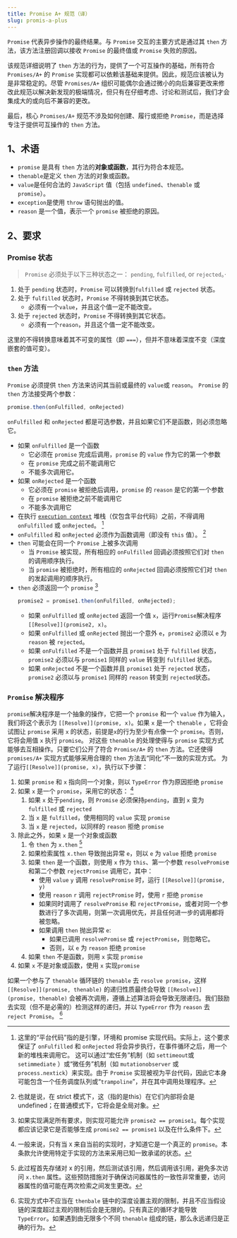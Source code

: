 ```yaml
---
title: Promise A+ 规范（译）
slug: promis-a-plus
---
```


`Promise` 代表异步操作的最终结果。与 `Promise` 交互的主要方式是通过其 `then` 方法，该方法注册回调以接收 `Promise` 的最终值或 `Promise` 失败的原因。

该规范详细说明了 `then` 方法的行为，提供了一个可互操作的基础，所有符合 `Promises/A+` 的 `Promise` 实现都可以依赖该基础来提供。因此，规范应该被认为是非常稳定的。尽管 `Promises/A+` 组织可能偶尔会通过微小的向后兼容更改来修改此规范以解决新发现的极端情况，但只有在仔细考虑、讨论和测试后，我们才会集成大的或向后不兼容的更改。

最后，核心 `Promises/A+` 规范不涉及如何创建、履行或拒绝 `Promise`，而是选择专注于提供可互操作的 `then` 方法。

## 1、术语
- `promise` 是具有 `then` 方法的**对象或函数**，其行为符合本规范。
- `thenable`是定义 `then` 方法的对象或函数。
- `value`是任何合法的 `JavaScript` 值（包括 `undefined`、`thenable` 或 `promise`）。
- `exception`是使用 `throw` 语句抛出的值。
- `reason` 是一个值，表示一个 `promise` 被拒绝的原因。

<!-- truncate -->

## 2、要求

### Promise 状态
> `Promise` 必须处于以下三种状态之一： `pending`, `fulfilled`, or `rejected`。·

1. 处于 `pending` 状态时，`Promise` 可以转换到`fulfilled` 或 `rejected` 状态。
2. 处于 `fulfilled` 状态时，`Promise` 不得转换到其它状态。
    - 必须有一个`value`，并且这个值一定不能改变。
3. 处于 `rejected` 状态时，`Promise` 不得转换到其它状态。
    - 必须有一个`reason`，并且这个值一定不能改变。

这里的不得转换意味着其不可变的属性（即 `===`），但并不意味着深度不变（深度嵌套的值可变）。

### `then` 方法
`Promise` 必须提供 `then` 方法来访问其当前或最终的 `value`或 `reason`。
`Promise` 的 `then` 方法接受两个参数：

```js
promise.then(onFulfilled, onRejected)
```

`onFulfilled` 和 `onRejected` 都是可选参数，并且如果它们不是函数，则必须忽略它。

- 如果 `onFulfilled` 是一个函数
    - 它必须在 `promise` 完成后调用，`promise` 的 `value` 作为它的第一个参数
    - 在 `promise` 完成之前不能调用它
    - 不能多次调用它。
- 如果 `onRejected` 是一个函数
    - 它必须在 `promise` 被拒绝后调用，`promise` 的 `reason` 是它的第一个参数
    - 在 `promise` 被拒绝之前不能调用它
    - 不能多次调用它
- 在执行 [`execution context`](https://es5.github.io/#x10.3) 堆栈（仅包含平台代码）之前，不得调用 `onFulfilled` 或 `onRejected`。 [^1]
- `onFulfilled` 和 `onRejected` 必须作为函数调用（即没有 `this` 值）。 [^2]
- `then` 可能会在同一个 `Promise` 上被多次调用
    - 当 `Promise` 被实现，所有相应的 `onFulfilled` 回调必须按照它们对 `then` 的调用顺序执行。
    - 当 `promise` 被拒绝时，所有相应的 `onRejected` 回调必须按照它们对 `then` 的发起调用的顺序执行。
- `then` 必须返回一个 `promise` [^3]
    ```js
    promise2 = promise1.then(onFulfilled, onRejected);
    ```
    - 如果 `onFulfilled` 或 `onRejected` 返回一个值 `x`，运行`Promise`解决程序 `[[Resolve]](promise2, x)`。
    - 如果 `onFulfilled` 或 `onRejected` 抛出一个意外 `e`，`promise2` 必须以 `e` 为 `reason` 被 `rejected`。
    - 如果 `onFulfilled` 不是一个函数并且 `promise1` 处于 `fulfilled` 状态，`promise2` 必须以与 `promise1` 同样的 `value` 转变到 `fulfilled` 状态。
    - 如果 `onRejected` 不是一个函数并且 `promise1` 处于 `rejected` 状态，`promise2` 必须以与 `promise1` 同样的 `reason` 转变到 `rejected`状态。

### `Promise` 解决程序
`promise`解决程序是一个抽象的操作，它把一个 `promise` 和一个 `value` 作为输入，我们将这个表示为 `[[Resolve]](promise, x)`。如果 `x` 是一个 `thenable` ，它将会试图让 `promise` 采用 `x` 的状态，前提是`x`的行为至少有点像一个 `promise`。否则，它将会用值 `x` 执行 `promise`。
对这些 `thenable` 的处理使得与 `promise` 实现方式能够去互相操作。只要它们公开了符合 `Promise/A+` 的 `then` 方法。它还使得 `promises/A+` 实现方式能够采用合理的 `then` 方法去“同化”不一致的实现方式。
为了运行`[[Resolve]](promise, x)`，执行以下步骤：

1. 如果 `promise` 和 `x` 指向同一个对象，则以 `TypeError` 作为原因拒绝 `promise`
2. 如果 `x` 是一个 `promise`，采用它的状态： [^4]
    1. 如果 `x` 处于`pending`，则 `Promise` 必须保持`pending`，直到 `x` 变为 `fulfilled` 或 `rejected`
    2. 当 `x` 是 `fulfilled`，使用相同的 `value` 实现 `promise`
    3. 当 `x` 是 `rejected`，以同样的 `reason` 拒绝 `promise`
3. 除此之外，如果 `x` 是一个对象或函数
    1. 令 `then` 为 `x.then`  [^5]
    2. 如果检索属性 `x.then` 导致抛出异常 `e`，则以 `e` 为 `value` 拒绝 `promise`
    3. 如果 `then` 是一个函数，则使用 `x` 作为 `this`、第一个参数 `resolvePromis`e 和第二个参数 `rejectPromise` 调用它，其中：
        - 使用 `value` `y` 调用 `resolvePromise` 时，运行 `[[Resolve]](promise, y)`
        - 使用 `reason` `r` 调用 `rejectPromise` 时，使用 `r` 拒绝 `promise`
        - 如果同时调用了 `resolvePromise` 和 `rejectPromise`，或者对同一个参数进行了多次调用，则第一次调用优先，并且任何进一步的调用都将被忽略。
        - 如果调用 `then` 抛出异常 `e`:
            - 如果已调用 `resolvePromise` 或 `rejectPromise`，则忽略它。
            - 否则，以 `e` 为 `reason` 拒绝 `promise`
    4. 如果 `then` 不是函数，则用 `x` 实现 `promise`
4. 如果 `x` 不是对象或函数，使用 `x` 实现`promise`

如果一个参与了 `thenable` 循环链的 `thenable` 去 `resolve promise`，这样 `[[Resolve]](promise, thenable)` 的递归性质最终会导致 `[[Resolve]](promise, thenable)` 会被再次调用，遵循上述算法将会导致无限递归。我们鼓励去实现（但不是必需的）检测这样的递归，并以 `TypeError` 作为 `reason` 去 `reject Promise`。 [^6]


[^1]: 这里的“平台代码”指的是引擎，环境和 promise 实现代码。实际上，这个要求保证了 `onFulfilled` 和 `onRejected` 将会异步执行，在事件循环之后，用一个新的堆栈来调用它。 这可以通过“宏任务”机制（如 `settimeout`或 `setimmediate` ）或“微任务”机制（如 `mutationobserver` 或 `process.nextick`）来实现。由于 `Promise` 实现被视为平台代码，因此它本身可能包含一个任务调度队列或“`trampoline`”，并在其中调用处理程序。

[^2]: 也就是说，在 strict 模式下，这（指的是this）在它们内部将会是 undefined；在普通模式下，它将会是全局对象。

[^3]: 如果实现满足所有要求，则实现可能允许 `promise2 == promise1`。每个实现都应该记录它是否能够生成 `promise2 == promise1` 以及在什么条件下。

[^4]: 一般来说，只有当 `X` 来自当前的实现时，才知道它是一个真正的 `promise`。本条款允许使用特定于实现的方法来采用已知一致承诺的状态。

[^5]: 此过程首先存储对 x 的引用，然后测试该引用，然后调用该引用，避免多次访问 `x.then` 属性。这些预防措施对于确保访问器属性的一致性非常重要，访问器属性的值可能在两次检索之间发生更改。

[^6]: 实现方式中不应当在 `thenbale` 链中的深度设置主观的限制，并且不应当假设链的深度超过主观的限制后会是无限的。只有真正的循环才能导致`TypeError`。如果遇到由无限多个不同 `thenable` 组成的链，那么永远递归是正确的行为。

